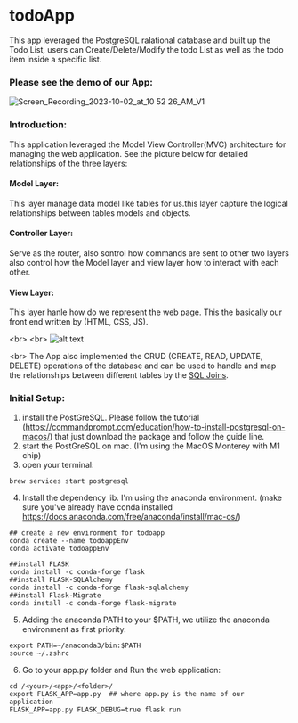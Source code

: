 # todoApp

This app leveraged the PostgreSQL ralational database and built up the Todo List, users can Create/Delete/Modify the todo List as well as the todo item inside a specific list.

### Please see the demo of our App:
![Screen_Recording_2023-10-02_at_10 52 26_AM_V1](https://github.com/cxiong1234/todoApp/assets/62785993/5f75e511-d2a0-47b5-b8fc-49ad3714af35)


### Introduction:
This application leveraged the Model View Controller(MVC) architecture for managing the web application. See the picture below for detailed relationships of the three layers:
#### Model Layer:
This layer manage data model like tables for us.this layer capture the logical relationships between tables models and objects.
#### Controller Layer:
Serve as the router, also sontrol how commands are sent to other two layers also control how the Model layer and view layer how to interact with each other.
#### View Layer:
This layer hanle how do we represent the web page. This the basically our front end written by (HTML, CSS, JS).



<br\>
<br\>
![alt text](https://github.com/cxiong1234/todoApp/assets/62785993/5197f054-f3e2-46dd-9c14-9928e46383b3)

<br\>
The App also implemented the CRUD (CREATE, READ, UPDATE, DELETE) operations of the database and can be used to handle and map the relationships between different tables by the [SQL Joins](https://www.w3schools.com/sql/sql_join.asp).


### Initial Setup:
1. install the PostGreSQL. Please follow the tutorial (https://commandprompt.com/education/how-to-install-postgresql-on-macos/) that just download the package and follow the guide line.
2. start the PostGreSQL on mac. (I'm using the MacOS Monterey with M1 chip)
3. open your terminal:
```
brew services start postgresql
```
4. Install the dependency lib. I'm using the anaconda environment. (make sure you've already have conda installed https://docs.anaconda.com/free/anaconda/install/mac-os/)

```
## create a new environment for todoapp
conda create --name todoappEnv
conda activate todoappEnv
```
```
##install FLASK
conda install -c conda-forge flask
##install FLASK-SQLAlchemy
conda install -c conda-forge flask-sqlalchemy
##install Flask-Migrate
conda install -c conda-forge flask-migrate
```
5. Adding the anaconda PATH to your $PATH, we utilize the anaconda environment as first priority.
```
export PATH=~/anaconda3/bin:$PATH
source ~/.zshrc
```
6. Go to your app.py folder and Run the web application:
```
cd /<your>/<app>/<folder>/   
export FLASK_APP=app.py  ## where app.py is the name of our application
FLASK_APP=app.py FLASK_DEBUG=true flask run
```
